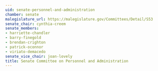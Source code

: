 ```yaml
---
uid: senate-personnel-and-administration
chamber: senate
malegislature_url: https://malegislature.gov/Committees/Detail/S53
senate_chair: cynthia-creem
senate_members:
- harriette-chandler
- barry-finegold
- brendan-crighton
- patrick-oconnor
- viriato-demacedo
senate_vice_chair: joan-lovely
title: Senate Committee on Personnel and Administration
---
```

